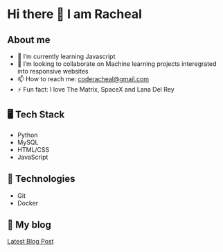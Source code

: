    # Hi there 👋 I am Racheal


## About me

- 🌱 I’m currently learning Javascript
- 👯 I’m looking to collaborate on Machine learning projects interegrated into responsive websites
- 📫 How to reach me: coderacheal@gmail.com
- ⚡ Fun fact: I love The Matrix, SpaceX and Lana Del Rey

## 🖥️ Tech Stack
- Python
- MySQL
- HTML/CSS
- JavaScript

## 🧰 Technologies
- Git
- Docker

## 📰 My blog
[Latest Blog Post](https://rb.gy/1ssy6b)

